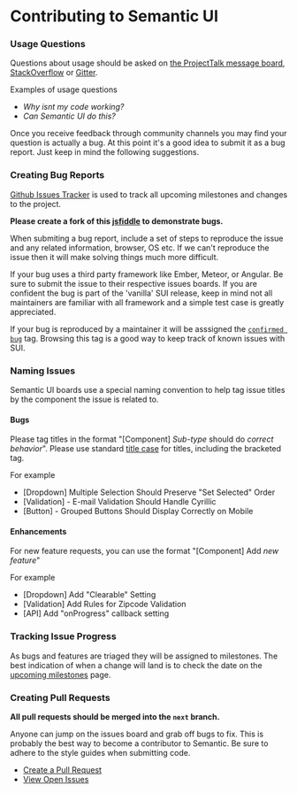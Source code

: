 # Contributing to Semantic UI

### Usage Questions

Questions about usage should be asked on [the ProjectTalk message board](http://www.projecttalk.io/boards/Semantic-Org%2FSemantic-UI), [StackOverflow](http://stackoverflow.com/questions/tagged/semantic-ui) or [Gitter](https://gitter.im/Semantic-Org/Semantic-UI).

Examples of usage questions
* *Why isnt my code working?*
* *Can Semantic UI do this?*

Once you receive feedback through community channels you may find your question is actually a bug. At this point it's a good idea to submit it as a bug report. Just keep in mind the following suggestions.

### Creating Bug Reports

[Github Issues Tracker](https://github.com/Semantic-Org/Semantic-UI/issues) is used to track all upcoming milestones and changes to the project.

**Please create a fork of this [jsfiddle](http://jsfiddle.net/efp8z6Ln/) to demonstrate bugs.**

When submiting a bug report, include a set of steps to reproduce the issue and any related information, browser, OS etc. If we can't reproduce the issue then it will make solving things much more difficult.

If your bug uses a third party framework like Ember, Meteor, or Angular. Be sure to submit the issue to their respective issues boards. If you are confident the bug is part of the 'vanilla' SUI release, keep in mind not all maintainers are familiar with all framework and a simple test case is greatly appreciated.

If your bug is reproduced by a maintainer it will be asssigned the [`confirmed bug`](https://github.com/Semantic-Org/Semantic-UI/issues?q=is%3Aopen+is%3Aissue+label%3A%22Confirmed+Bug%22) tag. Browsing this tag is a good way to keep track of known issues with SUI.

### Naming Issues

Semantic UI boards use a special naming convention to help tag issue titles by the component the issue is related to. 

#### Bugs
Please tag titles in the format "[Component] *Sub-type* should do *correct behavior*". Please use standard [title case](http://www.titlecase.com) for titles, including the bracketed tag.

For example
* [Dropdown] Multiple Selection Should Preserve "Set Selected" Order
* [Validation] - E-mail Validation Should Handle Cyrillic
* [Button] - Grouped Buttons Should Display Correctly on Mobile

#### Enhancements

For new feature requests, you can use the format "[Component] Add *new feature*"

For example
* [Dropdown] Add "Clearable" Setting
* [Validation] Add Rules for Zipcode Validation
* [API] Add "onProgress" callback setting


### Tracking Issue Progress

As bugs and features are triaged they will be assigned to milestones. The best indication of when a change will land is to check the date on the  [upcoming milestones](https://github.com/Semantic-Org/Semantic-UI/milestones) page.

### Creating Pull Requests

**All pull requests should be merged into the `next` branch.**

Anyone can jump on the issues board and grab off bugs to fix. This is probably the best way to become a contributor to Semantic. Be sure to adhere to the style guides when submitting code.

* [Create a Pull Request](https://github.com/Semantic-Org/Semantic-UI/compare)
* [View Open Issues](https://github.com/Semantic-Org/Semantic-UI/issues)
